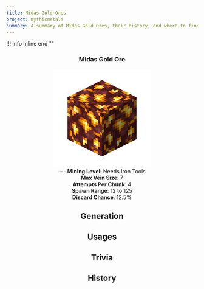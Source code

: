 ```yaml
---
title: Midas Gold Ores
project: mythicmetals
summary: A summary of Midas Gold Ores, their history, and where to find them.
---
```


!!! info inline end ""
    <center class=tooltip>
    <h3>**Midas Gold Ore**</h3>
    ![WRITE ALT TEXT HERE](../../assets/mythicmetals/midas_gold_ore.png)<br>
    ---
    **Mining Level**: Needs Iron Tools<br>
    **Max Vein Size**: 7<br>
    **Attempts Per Chunk**: 4<br>
    **Spawn Range**: 12 to 125<br>
    **Discard Chance**: 12.5%<br>


## Generation

## Usages

## Trivia

## History
